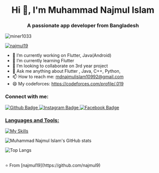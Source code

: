  <h1 align="center">Hi 👋, I'm Muhammad Najmul Islam</h1>
 <h3 align="center">A passionate app developer from Bangladesh</h3>

 <p align="left"> <img src="https://komarev.com/ghpvc/?username=miner1033&label=Profile%20views&color=0e75b6&style=flat" alt="miner1033" /> </p>

<p align="left"> <a href="https://github.com/ryo-ma/github-profile-trophy"><img src="https://github-profile-trophy.vercel.app/?username=najmul19" alt="najmul19" /></a> </p>


- 🔭 I’m currently working on Flutter, Java(Android)
- 🌱 I’m currently learning Flutter
- 👯 I’m looking to collaborate on 3rd year project
- 💬 Ask me anything about Flutter , Java, C++, Python,
- 📫 How to reach me: mdnajmulislam10992@gmail.com
- 😄 My codeforces: https://codeforces.com/profile/.019
  
### Connect with me:
<div id="badges">
  <a href="https://github.com/najmul19">
    <img src="https://img.shields.io/badge/Github-white?style=for-the-badge&logo=Github&logoColor=black" alt="Github Badge"/>
  
  </a>
   <a href=https://www.instagram.com/mdnajmul7573/>
    <img src="https://img.shields.io/badge/Instagram-purple?style=for-the-badge&logo=instagram&logoColor=white" alt="Instagram Badge"/>
  </a>
   <a href="https://fb.com/mdnajmulislam">
    <img src="https://img.shields.io/badge/Facebook-blue?style=for-the-badge&logo=facebook&logoColor=white" alt="Facebook Badge"/>
 
</div>

### Languages and Tools:
[![My Skills](https://skillicons.dev/icons?i=androidstudio,flutter,dart,html,matlab,firebase,github,git,cpp,c,java&perline=5)](https://skillicons.dev)

![Muhammad Najmul Islam's GitHub stats](https://github-readme-stats.vercel.app/api?username=najmul19&show_icons=true&theme=dark)

![Top Langs](https://github-readme-stats.vercel.app/api/top-langs/?username=najmul19&theme=dark)


<br>
⭐️ From [najmul19](https://github.com/najmul9)

